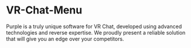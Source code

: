 # VR-Chat-Menu
Purple is a truly unique software for VR Chat, developed using advanced technologies and reverse expertise. We proudly present a reliable solution that will give you an edge over your competitors.
